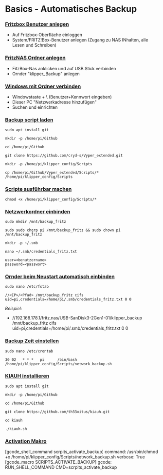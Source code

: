 # Basics - Automatisches Backup  
  
### <u>Fritzbox Benutzer anlegen</u>
- Auf Fritzbox-Oberfläche einloggen
- System/FRITZ!Box-Benutzer anlegen (Zugang zu NAS INhalten, alle Lesen und Schreiben) 
  
### <u>FritzNAS Ordner anlegen</u>
- FitzBox-Nas anklicken und auf USB Stick verbinden
- Ornder "klipper_Backup" anlegen

### <u>Windows mit Ordner verbinden</u>
  - Windowstaste + \\<IP> (Benutzer+Kennwort eingeben)
  - Dieser PC "Netzwerkadresse hinzufügen"
  - Suchen und einrichten


### <u>Backup script laden</u>    
      
```
sudo apt install git
```
```
mkdir -p /home/pi/Github
```
```
cd /home/pi/Github
```
```
git clone https://github.com/cryd-s/Vyper_extended.git  
```  
```
mkdir -p /home/pi/klipper_config/Scripts
```
```
cp /home/pi/Github/Vyper_extended/Scripts/* /home/pi/klipper_config/Scripts
```  
  
### <u>Scripte ausführbar machen</u>  
  
```
chmod +x /home/pi/klipper_config/Scripts/*
```

### <u>Netzwerkordner einbinden</u> 
```
sudo mkdir /mnt/backup_fritz
```
```
sudo sudo chgrp pi /mnt/backup_fritz && sudo chown pi /mnt/backup_fritz
```
```
mkdir -p ~/.smb
```
```
nano ~/.smb/credentials_fritz.txt
```
```
user=<benutzername>
password=<passwort>
```

### <u>Ornder beim Neustart automatisch einbinden</u> 

```
sudo nano /etc/fstab
```
```
//<IP>/<Pfad> /mnt/backup_fritz cifs uid=pi,credentials=/home/pi/.smb/credentials_fritz.txt 0 0
```
_Beispiel:_    
- //192.168.178.1/fritz.nas/USB-SanDisk3-2Gen1-01/klipper_backup /mnt/backup_fritz cifs uid=pi,credentials=/home/pi/.smb/credentials_fritz.txt 0 0  
  
### <u>Backup Zeit einstellen</u> 

```
sudo nano /etc/crontab
```
```
30 02   * * *   pi      /bin/bash /home/pi/klipper_config/Scripts/network_backup.sh
```

### <u>KIAUH installieren</u>
```
sudo apt install git
```
```
mkdir -p /home/pi/Github
```
```
cd /home/pi/Github
```
```
git clone https://github.com/th33xitus/kiauh.git 
```
```
cd kiauh
```
```
./kiauh.sh
```
  
### <u>Activation Makro</u>

[gcode_shell_command scrpits_activate_backup]
command: /usr/bin/chmod +x /home/pi/klipper_config/Scripts/network_backup.sh
verbose: True
[gcode_macro SCRIPTS_ACTIVATE_BACKUP]
gcode:
    RUN_SHELL_COMMAND CMD=scrpits_activate_backup

